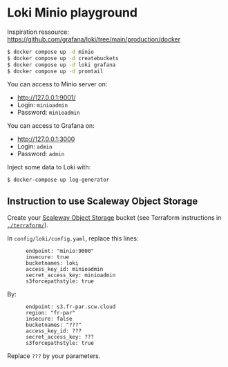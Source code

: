 # Loki Minio playground

Inspiration ressource: https://github.com/grafana/loki/tree/main/production/docker

```sh
$ docker compose up -d minio
$ docker compose up -d createbuckets
$ docker compose up -d loki grafana
$ docker compose up -d promtail
```

You can access to Minio server on:

- http://127.0.0.1:9001/
- Login: `minioadmin`
- Password: `minioadmin`

You can access to Grafana on:

- http://127.0.0.1:3000
- Login: `admin`
- Password: `admin`

Inject some data to Loki with:

```
$ docker-compose up log-generator
```

## Instruction to use Scaleway Object Storage

Create your [Scaleway Object Storage](https://www.scaleway.com/en/object-storage/) bucket (see Terraform instructions in [`./terraform/`](./terraform)).

In `config/loki/config.yaml`, replace this lines:

```
      endpoint: "minio:9000"
      insecure: true
      bucketnames: loki
      access_key_id: minioadmin
      secret_access_key: minioadmin
      s3forcepathstyle: true
```

By:

```
      endpoint: s3.fr-par.scw.cloud
      region: "fr-par"
      insecure: false
      bucketnames: "???"
      access_key_id: ???
      secret_access_key: ???
      s3forcepathstyle: true
```

Replace `???` by your parameters.
